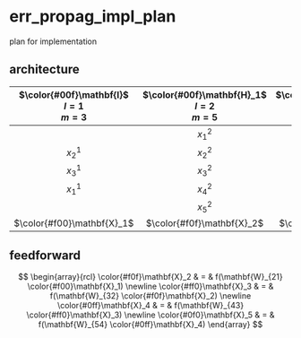 # err_propag_impl_plan
plan for implementation

## architecture
$\color{#00f}\mathbf{I}$<br>$l=1$<br>$m=3$ | $\color{#00f}\mathbf{H}_1$<br>$l = 2$<br>$m=5$ | $\color{#00f}\mathbf{H}_2$<br>$l = 3$<br>$m=4$ | $\color{#00f}\mathbf{H}_3$<br>$l = 4$<br>$m=3$ | $\color{#00f}\mathbf{O}$<br>$l=5$<br>$m=2$
:-: | :-: | :-: | :-:| :-:
&nbsp;  | $x_1^2$ | $x_1^3$ | $x_1^4$ | &nbsp;
$x_2^1$ | $x_2^2$ | $x_2^3$ | &nbsp;  | $x_1^5$
$x_3^1$ | $x_3^2$ | &nbsp;  | $x_2^4$ | &nbsp;
$x_1^1$ | $x_4^2$ | $x_3^3$ | &nbsp;  | $x_2^5$
&nbsp;  | $x_5^2$ | $x_4^3$ | $x_1^4$ | &nbsp;
$\color{#f00}\mathbf{X}_1$ | $\color{#f0f}\mathbf{X}_2$ | $\color{#ff0}\mathbf{X}_3$ | $\color{#0ff}\mathbf{X}_4$ | $\color{#0f0}\mathbf{X}_5$


## feedforward
$$
\begin{array}{rcl}
\color{#f0f}\mathbf{X}_2 & = & f(\mathbf{W}_{21} \color{#f00}\mathbf{X}_1) \newline
\color{#ff0}\mathbf{X}_3 & = & f(\mathbf{W}_{32} \color{#f0f}\mathbf{X}_2) \newline
\color{#0ff}\mathbf{X}_4 & = & f(\mathbf{W}_{43} \color{#ff0}\mathbf{X}_3) \newline
\color{#0f0}\mathbf{X}_5 & = & f(\mathbf{W}_{54} \color{#0ff}\mathbf{X}_4)
\end{array}
$$